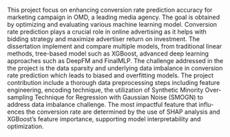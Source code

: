 This project focus on enhancing conversion rate prediction accuracy for marketing campaign in OMD, a leading media agency. The goal is obtained by optimizing and evaluating various machine learning model. Conversion rate prediction plays a crucial role in online advertising as it helps with bidding strategy and maximize advertiser return on investment. The dissertation implement and compare multiple models, from traditional linear methods, tree-based model such as XGBoost, advanced deep learning approaches such as DeepFM and FinalMLP. The challenge addressed in the the project is the data sparsity and underlying data imbalance in conversion rate prediction which leads to biased and overfitting models.
The project contribution include a thorough data preprocessing steps including feature engineering, encoding technique, the utilization of Synthetic Minority Over-sampling Technique for Regression with Gaussian Noise (SMOGN) to address data imbalance challenge. The most impactful feature that influ- ences the conversion rate are determined by the use of SHAP analysis and XGBoost’s feature importance, supporting model interpretability and optimization.
